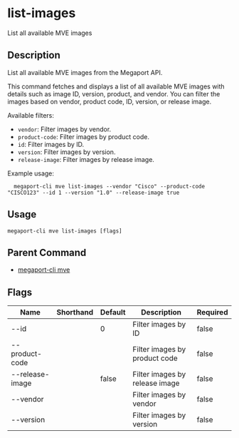 # list-images

List all available MVE images

## Description

List all available MVE images from the Megaport API.

This command fetches and displays a list of all available MVE images with details such as
image ID, version, product, and vendor. You can filter the images based on vendor, product code, ID, version, or release image.

Available filters:
- `vendor`: Filter images by vendor.
- `product-code`: Filter images by product code.
- `id`: Filter images by ID.
- `version`: Filter images by version.
- `release-image`: Filter images by release image.

Example usage:

```
  megaport-cli mve list-images --vendor "Cisco" --product-code "CISCO123" --id 1 --version "1.0" --release-image true
```



## Usage

```
megaport-cli mve list-images [flags]
```



## Parent Command

* [megaport-cli mve](megaport-cli_mve.md)




## Flags

| Name | Shorthand | Default | Description | Required |
|------|-----------|---------|-------------|----------|
| --id |  | 0 | Filter images by ID | false |
| --product-code |  |  | Filter images by product code | false |
| --release-image |  | false | Filter images by release image | false |
| --vendor |  |  | Filter images by vendor | false |
| --version |  |  | Filter images by version | false |



